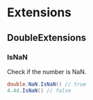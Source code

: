 # Extensions
## DoubleExtensions
### IsNaN
Check if the number is NaN.

```csharp
double.NaN.IsNaN() // true
4.4d.IsNaN() // false
```